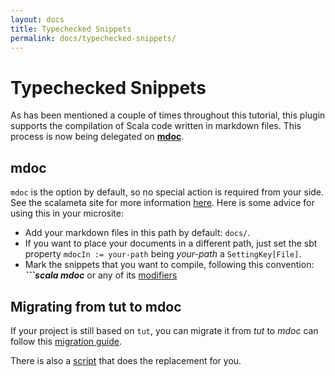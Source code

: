 ```yaml
---
layout: docs
title: Typechecked Snippets
permalink: docs/typechecked-snippets/
---
```


# Typechecked Snippets

As has been mentioned a couple of times throughout this tutorial, this plugin supports the compilation of Scala code written in markdown files. This process is now being delegated on [**mdoc**](https://github.com/scalameta/mdoc).

## mdoc

`mdoc` is the option by default, so no special action is required from your side. See the scalameta site for more information [here](https://scalameta.org/mdoc/). Here is some advice for using this in your microsite:

- Add your markdown files in this path by default: `docs/`.
- If you want to place your documents in a different path, just set the sbt property `mdocIn := your-path` being _your-path_ a `SettingKey[File]`.
- Mark the snippets that you want to compile, following this convention: **_```scala mdoc_** or any of its [modifiers](https://scalameta.org/mdoc/docs/modifiers.html)

## Migrating from tut to mdoc

If your project is still based on `tut`, you can migrate it from _tut_ to _mdoc_ can follow this [migration guide](https://scalameta.org/mdoc/docs/tut.html).

There is also a [script](https://github.com/scalameta/mdoc/blob/5c732bc48eb88b8a416e5c61e945eac6d410b27b/bin/migrate-tut.sh) that does the replacement for you.
